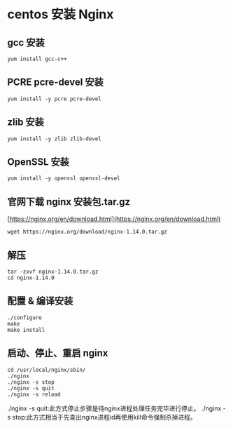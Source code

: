 # centos 安装 Nginx

## gcc 安装
```shell
yum install gcc-c++
```

## PCRE pcre-devel 安装
```shell
yum install -y pcre pcre-devel
```

## zlib 安装
```shell
yum install -y zlib zlib-devel
```

## OpenSSL 安装
```shell
yum install -y openssl openssl-devel
```

## 官网下载 nginx 安装包.tar.gz
[https://nginx.org/en/download.html](https://nginx.org/en/download.html)
```shell
wget https://nginx.org/download/nginx-1.14.0.tar.gz
```

## 解压 
```shell
tar -zxvf nginx-1.14.0.tar.gz
cd nginx-1.14.0
```

## 配置 & 编译安装
```shell
./configure
make
make install
```

## 启动、停止、重启 nginx
```shell
cd /usr/local/nginx/sbin/
./nginx 
./nginx -s stop
./nginx -s quit
./nginx -s reload
```
./nginx -s quit:此方式停止步骤是待nginx进程处理任务完毕进行停止。
./nginx -s stop:此方式相当于先查出nginx进程id再使用kill命令强制杀掉进程。
